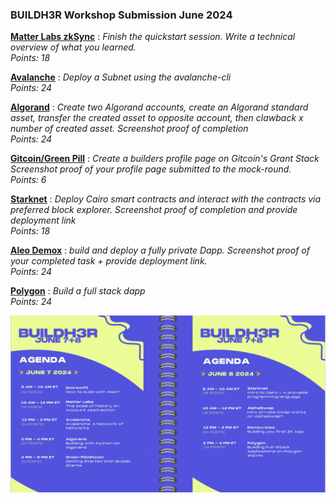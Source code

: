 ### BUILDH3R Workshop Submission June 2024

**[Matter Labs zkSync](<Matter Labs zkSync/>)** : 
*Finish the quickstart session. Write a technical overview of what you learned.*  
*Points: 18*  

**[Avalanche](Avalanche/)** : 
*Deploy a Subnet using the avalanche-cli*  
*Points: 24*  

**[Algorand](Algorand/)** :
*Create two Algorand accounts, create an Algorand standard asset, transfer the created asset to opposite account, then clawback x number of created asset. Screenshot proof of completion*  
*Points: 24*  

**[Gitcoin/Green Pill](Gitcoin/)** : 
*Create a builders profile page on Gitcoin's Grant Stack  Screenshot proof of your profile page submitted to the mock-round.*  
*Points: 6* 

**[Starknet](Starknet/)** : 
*Deploy Cairo smart contracts and interact with the contracts via preferred block explorer. Screenshot proof of completion and provide deployment link*  
*Points: 18*  

**[Aleo Demox](<Aleo Demox/>)** : 
*build and deploy a fully private Dapp.  Screenshot proof of your completed task + provide deployment link.*  
*Points: 24*  

**[Polygon](Polygon/)** : 
*Build a full stack dapp*  
*Points: 24*  

![schedule](<Screenshot 2024-06-08 at 02.44.33.png>)